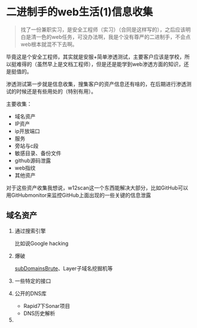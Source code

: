 # 二进制手的web生活(1)信息收集

> 找了一份兼职实习，是安全工程师（实习）（合同是这样写的），之后应该明白是清一色的web任务，可没办法啊，我是个没有尊严的二进制手，不会点web根本就混不下去啊。

​	毕竟这是个安全工程师，其实就是安服+简单渗透测试，主要客户应该是学校，所以挺难得的（虽然早上是文档工程师），但是还是能学到web渗透方面的知识，还是挺值的。

​	渗透测试第一步就是信息收集，搜集客户的资产信息还有啥的，在后期进行渗透测试的时候还是有些用处的（特别有用）。

主要收集：

* 域名资产
* IP资产
* ip开放端口
* 服务
* 旁站与c段
* 敏感目录、备份文件
* github源码泄露
* web指纹
* 其他资产

对于这些资产收集我想说，w12scan这一个东西能解决大部分，比如GitHub可以用GitHubmonitor来监控GitHub上面出现的一些关键的信息泄露

## 域名资产

1. 通过搜索引擎

   比如说Google hacking

2. 爆破

   [subDomainsBrute](https://github.com/lijiejie/subDomainsBrute)、Layer子域名挖掘机等

3. 一些特定的接口

4. 公开的DNS库

   * Rapid7下Sonar项目
   * DNS历史解析

5. 